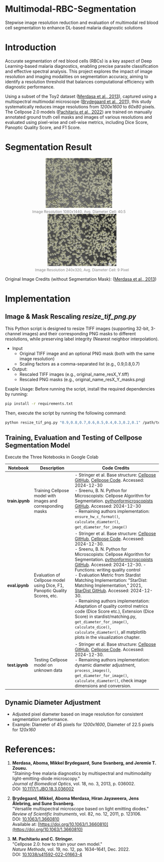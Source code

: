 # Multimodal-RBC-Segmentation
Stepwise image resolution reduction and evaluation of multimodal red blood cell segmentation to enhance DL-based malaria diagnostic solutions

# Introduction
Accurate segmentation of red blood cells (RBCs) is a key aspect of Deep Learning-based malaria diagnostics, enabling precise parasite classification and effective spectral analysis. This project explores the impact of image resolution and imaging modalities on segmentation accuracy, aiming to identify a resolution threshold that balances computational efficiency with diagnostic performance.

Using a subset of the Toy2 dataset ([Merdasa et al., 2013](https://doi.org/10.1117/1.JBO.18.3.036002)), captured using a multispectral multimodal microscope ([Brydegaard et al., 2011](https://doi.org/10.1063/1.3660810)), this study systematically reduces image resolutions from *1200x1600* to *60x80* pixels. The Cellpose 2.0 models ([Pachitariu et al., 2022](https://doi.org/10.1038/s41592-022-01663-4)) are trained on manually annotated ground truth cell masks and images of various resolutions and evaluated using pixel-wise and cell-wise metrics, including Dice Score, Panoptic Quality Score, and F1 Score.

# Segmentation Result
<p align="center">
  <div style="display: inline-block; margin-right: 20px; text-align: center;">
    <img src="images/test_result_0_9.png" alt="T07_Sample1_R - Factor 0.7" width="45%" />
    <br />
    <span style="font-size: 12px; color: gray;">Image Resolution 1080x1440, Avg. Diameter Cell: 40.5</span>
  </div>
  <div style="display: inline-block; text-align: center;">
    <img src="images/test_result_0_2.png" alt="T07_Sample1_R - Factor 0.2" width="45%" />
    <br />
    <span style="font-size: 12px; color: gray;">Image Resolution 240x320, Avg. Diameter Cell: 9 Pixel</span>
  </div>
</p>

Original Image Credits (without Segmentation Mask): ([Merdasa et al., 2013](https://doi.org/10.1117/1.JBO.18.3.036002))

# Implementation
## Image & Mask Rescaling *resize_tif_png.py*
This Python script is designed to resize TIFF images (supporting 32-bit, 3-channel images) and their corresponding PNG masks to different resolutions, while preserving label integrity (Nearest neighbor interpolation).
- Input
  - Original TIFF image and an optional PNG mask (both with the same image resolution)
  - Scaling factors as a comma-separated list (e.g., 0.9,0.8,0.7)
- Output:
  - Rescaled TIFF images (e.g., original_name_resX_Y.tiff)
  - Rescaled PNG masks (e.g., original_name_resX_Y_masks.png)

Exaple Usage:
Before running the script, install the required dependencies by running:

```bash 
pip install -r requirements.txt
```
Then, execute the script by running the following command:

```bash
python resize_tif_png.py "0.9,0.8,0.7,0.6,0.5,0.4,0.3,0.2,0.1" /path/to/original_image.tiff /path/to/original_mask.png
```
## Training, Evaluation and Testing of Cellpose Segmentation Model
Execute the Three Notebooks in Google Colab

| **Notebook**   | **Description**                                                         | **Code Credits**                                                                                                                                                                                                                                                                                                                                 |
|----------------|-------------------------------------------------------------------------|--------------------------------------------------------------------------------------------------------------------------------------------------------------------------------------------------------------------------------------------------------------------------------------------------------------------------------------------------|
| **train.ipynb** | Training Cellpose model with images and corresponding masks             | - Stringer et al. Base structure: [Cellpose GitHub](https://github.com/MouseLand/cellpose?tab=readme-ov-file), [Cellpose Code](https://colab.research.google.com/github/MouseLand/cellpose/blob/main/notebooks/runcellpose2.ipynb). Accessed: 2024-12-30 <br>- Sreenu, B. N. Python for Microscopists: Cellpose Algorithm for Segmentation. [pythonformicroscopists GitHub](https://github.com/bnsreenu/pythonformicroscopists/blob/master/305WhatisCellposealgorithmforsegmentation.ipynb). Accessed: 2024-12-30 <br>- Remaining authors implementation: `ensure_hw_c_format()`, `calculate_diameter()`, `get_diameter_for_image()`                                                                                                                                 |
| **eval.ipynb**  | Evaluation of Cellpose model using Dice, F1, Panoptic Quality Scores, etc. | - Stringer et al. Base structure: [Cellpose GitHub](https://github.com/MouseLand/cellpose?tab=readme-ov-file), [Cellpose Code](https://colab.research.google.com/github/MouseLand/cellpose/blob/main/notebooks/runcellpose2.ipynb). Accessed: 2024-12-30. <br>- Sreenu, B. N. Python for Microscopists: Cellpose Algorithm for Segmentation. [pythonformicroscopists GitHub](https://github.com/bnsreenu/pythonformicroscopists/blob/master/305WhatisCellposealgorithmforsegmentation.ipynb). Accessed: 2024-12-30. - Functions: writing quality control <br>- Evaluation Metric from Stardist Matching Implementation: "StarDist: Matching Implementation," 2021, [StarDist GitHub](https://github.com/stardist/stardist/blob/main/stardist/matching.py). Accessed: 2024-12-30.<br>- Remaining authors implementation: Adaptation of quality control metrics code (Dice Score etc.), Extension (Dice Score) in stardist/matching.py, `get_diameter_for_image()`, `calculate_dice()`, `calculate_diameter()`, all matplotlib plots in the visualization chapter. |
| **test.ipynb**  | Testing Cellpose model on unknown data                                  | - Stringer et al. Base structure: [Cellpose GitHub](https://github.com/MouseLand/cellpose?tab=readme-ov-file), [Cellpose Code](https://colab.research.google.com/github/MouseLand/cellpose/blob/main/notebooks/runcellpose2.ipynb). Accessed: 2024-12-30. <br>- Remaining authors implementation: dynamic diameter adjustment, `process_images()`, `get_diameter_for_image()`, `calculate_diameter()`, check image dimensions and conversion.   |

## Dynamic Diameter Adjustment
- Adjusted pixel diameter based on image resolution for consistent segmentation performance.
- Example: Diameter of 45 pixels for *1200x1600*, Diameter of 22.5 pixels for *120x160*

# References:
1. **Merdasa, Aboma, Mikkel Brydegaard, Sune Svanberg, and Jeremie T. Zoueu.**  
"Staining-free malaria diagnostics by multispectral and multimodality light-emitting-diode microscopy."  
*Journal of Biomedical Optics*, vol. 18, no. 3, 2013, p. 036002.  
DOI: [10.1117/1.JBO.18.3.036002](https://doi.org/10.1117/1.JBO.18.3.036002)

2. **Brydegaard, Mikkel, Aboma Merdasa, Hiran Jayaweera, Jens Ålebring, and Sune Svanberg.**  
"Versatile multispectral microscope based on light emitting diodes."  
*Review of Scientific Instruments*, vol. 82, no. 12, 2011, p. 123106.  
DOI: [10.1063/1.3660810](https://doi.org/10.1063/1.3660810)  
Available at: [https://doi.org/10.1063/1.3660810](https://doi.org/10.1063/1.3660810)

3. **M. Pachitariu and C. Stringer.**  
"Cellpose 2.0: how to train your own model."  
*Nature Methods*, vol. 19, no. 12, pp. 1634–1641, Dec. 2022.  
DOI: [10.1038/s41592-022-01663-4](https://doi.org/10.1038/s41592-022-01663-4)

